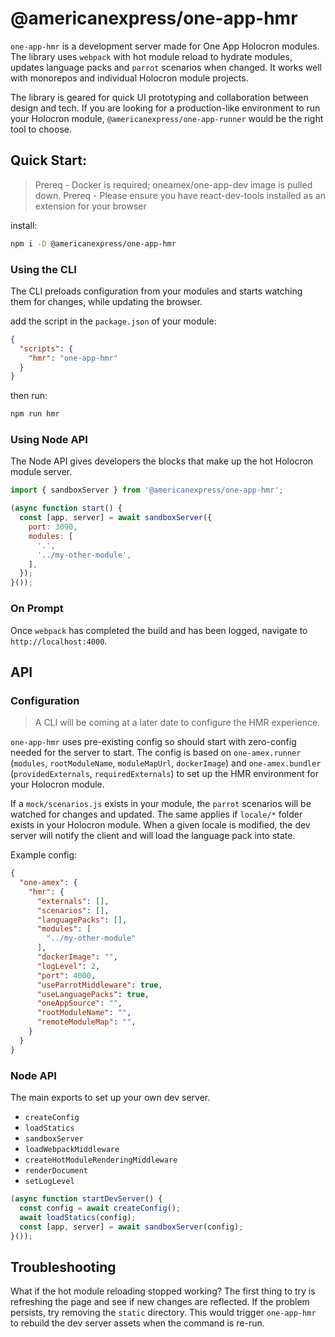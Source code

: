 # @americanexpress/one-app-hmr

`one-app-hmr` is a development server made for One App Holocron modules.
The library uses `webpack` with hot module reload to hydrate modules,
updates language packs and `parrot` scenarios when changed.
It works well with monorepos and individual Holocron module projects.

The library is geared for quick UI prototyping and collaboration
between design and tech. If you are looking for a production-like
environment to run your Holocron module, `@americanexpress/one-app-runner`
would be the right tool to choose.

## Quick Start:

> Prereq - Docker is required; oneamex/one-app-dev image is pulled down.
> Prereq - Please ensure you have react-dev-tools installed as an extension for your browser

install:

```bash
npm i -D @americanexpress/one-app-hmr
```

### Using the CLI

The CLI preloads configuration from  your modules and starts watching them for changes,
while updating the browser.

add the script in the `package.json` of your module:

```json
{
  "scripts": {
    "hmr": "one-app-hmr"
  }
}
```

then run:

```bash
npm run hmr
```

### Using Node API

The Node API gives developers the blocks that make up the hot Holocron module server.

```js
import { sandboxServer } from '@americanexpress/one-app-hmr';

(async function start() {
  const [app, server] = await sandboxServer({
    port: 3090,
    modules: [
      '.',
      '../my-other-module',
    ],
  });
}());
```

### On Prompt

Once `webpack` has completed the build and has been logged, navigate to `http://localhost:4000`.

## API

### Configuration

> A CLI will be coming at a later date to configure the HMR experience.

`one-app-hmr` uses pre-existing config so should start with zero-config needed for the server to start.
The config is based on `one-amex.runner` (`modules`, `rootModuleName`, `moduleMapUrl`, `dockerImage`)
and `one-amex.bundler` (`providedExternals`, `requiredExternals`) to set up the HMR environment for your
Holocron module.

If a `mock/scenarios.js` exists in your module, the `parrot` scenarios will be watched for changes and updated.
The same applies if `locale/*` folder exists in your Holocron module. When a given locale is modified, the dev
server will notify the client and will load the language pack into state.

Example config:

```json
{
  "one-amex": {
    "hmr": {
      "externals": [],
      "scenarios": [],
      "languagePacks": [],
      "modules": [
        "../my-other-module"
      ],
      "dockerImage": "",
      "logLevel": 2,
      "port": 4000,
      "useParrotMiddleware": true,
      "useLanguagePacks": true,
      "oneAppSource": "",
      "rootModuleName": "",
      "remoteModuleMap": "",
    }
  }
}
```

### Node API

The main exports to set up your own dev server.

* `createConfig`
* `loadStatics`
* `sandboxServer`
* `loadWebpackMiddleware`
* `createHotModuleRenderingMiddleware`
* `renderDocument`
* `setLogLevel`

```js
(async function startDevServer() {
  const config = await createConfig();
  await loadStatics(config);
  const [app, server] = await sandboxServer(config);
}());
```

## Troubleshooting

What if the hot module reloading stopped working? The first thing to
try is refreshing the page and see if new changes are reflected.
If the problem persists, try removing the `static` directory.
This would trigger `one-app-hmr` to rebuild the dev server assets
when the command is re-run.
